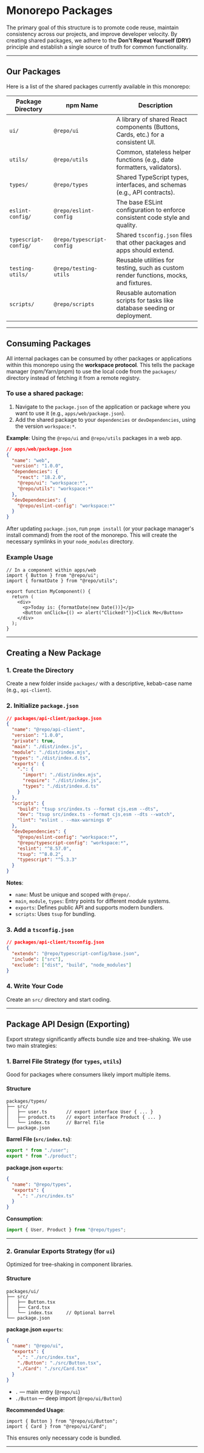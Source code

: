 # Monorepo Packages

The primary goal of this structure is to promote code reuse, maintain consistency across our projects, and improve developer velocity. By creating shared packages, we adhere to the **Don't Repeat Yourself (DRY)** principle and establish a single source of truth for common functionality.

---

## Our Packages

Here is a list of the shared packages currently available in this monorepo:

| Package Directory    | npm Name                  | Description                                                                           |
| -------------------- | ------------------------- | ------------------------------------------------------------------------------------- |
| `ui/`                | `@repo/ui`                | A library of shared React components (Buttons, Cards, etc.) for a consistent UI.      |
| `utils/`             | `@repo/utils`             | Common, stateless helper functions (e.g., date formatters, validators).               |
| `types/`             | `@repo/types`             | Shared TypeScript types, interfaces, and schemas (e.g., API contracts).               |
| `eslint-config/`     | `@repo/eslint-config`     | The base ESLint configuration to enforce consistent code style and quality.           |
| `typescript-config/` | `@repo/typescript-config` | Shared `tsconfig.json` files that other packages and apps should extend.              |
| `testing-utils/`     | `@repo/testing-utils`     | Reusable utilities for testing, such as custom render functions, mocks, and fixtures. |
| `scripts/`           | `@repo/scripts`           | Reusable automation scripts for tasks like database seeding or deployment.            |

---

## Consuming Packages

All internal packages can be consumed by other packages or applications within this monorepo using the **workspace protocol**. This tells the package manager (npm/Yarn/pnpm) to use the local code from the `packages/` directory instead of fetching it from a remote registry.

### To use a shared package:

1. Navigate to the `package.json` of the application or package where you want to use it (e.g., `apps/web/package.json`).
2. Add the shared package to your `dependencies` or `devDependencies`, using the version `workspace:*`.

**Example**: Using the `@repo/ui` and `@repo/utils` packages in a web app.

```json
// apps/web/package.json
{
  "name": "web",
  "version": "1.0.0",
  "dependencies": {
    "react": "18.2.0",
    "@repo/ui": "workspace:*",
    "@repo/utils": "workspace:*"
  },
  "devDependencies": {
    "@repo/eslint-config": "workspace:*"
  }
}
```

After updating `package.json`, run `pnpm install` (or your package manager's install command) from the root of the monorepo. This will create the necessary symlinks in your `node_modules` directory.

### Example Usage

```tsx
// In a component within apps/web
import { Button } from "@repo/ui";
import { formatDate } from "@repo/utils";

export function MyComponent() {
  return (
    <div>
      <p>Today is: {formatDate(new Date())}</p>
      <Button onClick={() => alert("Clicked!")}>Click Me</Button>
    </div>
  );
}
```

---

## Creating a New Package

### 1. Create the Directory

Create a new folder inside `packages/` with a descriptive, kebab-case name (e.g., `api-client`).

### 2. Initialize `package.json`

```json
// packages/api-client/package.json
{
  "name": "@repo/api-client",
  "version": "1.0.0",
  "private": true,
  "main": "./dist/index.js",
  "module": "./dist/index.mjs",
  "types": "./dist/index.d.ts",
  "exports": {
    ".": {
      "import": "./dist/index.mjs",
      "require": "./dist/index.js",
      "types": "./dist/index.d.ts"
    }
  },
  "scripts": {
    "build": "tsup src/index.ts --format cjs,esm --dts",
    "dev": "tsup src/index.ts --format cjs,esm --dts --watch",
    "lint": "eslint . --max-warnings 0"
  },
  "devDependencies": {
    "@repo/eslint-config": "workspace:*",
    "@repo/typescript-config": "workspace:*",
    "eslint": "^8.57.0",
    "tsup": "^8.0.2",
    "typescript": "^5.3.3"
  }
}
```

**Notes**:

- `name`: Must be unique and scoped with `@repo/`.
- `main`, `module`, `types`: Entry points for different module systems.
- `exports`: Defines public API and supports modern bundlers.
- `scripts`: Uses `tsup` for bundling.

### 3. Add a `tsconfig.json`

```json
// packages/api-client/tsconfig.json
{
  "extends": "@repo/typescript-config/base.json",
  "include": ["src"],
  "exclude": ["dist", "build", "node_modules"]
}
```

### 4. Write Your Code

Create an `src/` directory and start coding.

---

## Package API Design (Exporting)

Export strategy significantly affects bundle size and tree-shaking. We use two main strategies:

### 1. Barrel File Strategy (for `types`, `utils`)

Good for packages where consumers likely import multiple items.

#### Structure

```
packages/types/
├── src/
│   ├── user.ts       // export interface User { ... }
│   ├── product.ts    // export interface Product { ... }
│   └── index.ts      // Barrel file
└── package.json
```

**Barrel File (`src/index.ts`)**:

```ts
export * from "./user";
export * from "./product";
```

**package.json `exports`**:

```json
{
  "name": "@repo/types",
  "exports": {
    ".": "./src/index.ts"
  }
}
```

**Consumption**:

```ts
import { User, Product } from "@repo/types";
```

---

### 2. Granular Exports Strategy (for `ui`)

Optimized for tree-shaking in component libraries.

#### Structure

```
packages/ui/
├── src/
│   ├── Button.tsx
│   ├── Card.tsx
│   └── index.tsx     // Optional barrel
└── package.json
```

**package.json `exports`**:

```json
{
  "name": "@repo/ui",
  "exports": {
    ".": "./src/index.tsx",
    "./Button": "./src/Button.tsx",
    "./Card": "./src/Card.tsx"
  }
}
```

- `.` — main entry (`@repo/ui`)
- `./Button` — deep import (`@repo/ui/Button`)

**Recommended Usage**:

```tsx
import { Button } from "@repo/ui/Button";
import { Card } from "@repo/ui/Card";
```

This ensures only necessary code is bundled.

---
